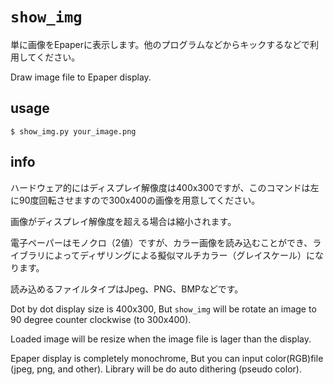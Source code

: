 # `show_img` 

単に画像をEpaperに表示します。他のプログラムなどからキックするなどで利用してください。

Draw image file to Epaper display.

## usage

```
$ show_img.py your_image.png
```

## info

ハードウェア的にはディスプレイ解像度は400x300ですが、このコマンドは左に90度回転させますので300x400の画像を用意してください。

画像がディスプレイ解像度を超える場合は縮小されます。

電子ペーパーはモノクロ（2値）ですが、カラー画像を読み込むことができ、ライブラリによってディザリングによる擬似マルチカラー（グレイスケール）になります。

読み込めるファイルタイプはJpeg、PNG、BMPなどです。

Dot by dot display size is 400x300,
But `show_img` will be rotate an image to 90 degree counter clockwise (to 300x400).

Loaded image will be resize when the image file is lager than the display. 

Epaper display is completely monochrome,
But you can input color(RGB)file (jpeg, png, and other).
Library will be do auto dithering (pseudo color).
